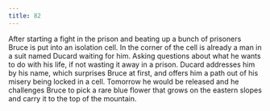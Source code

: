 ```yaml
---
title: 82
---
```


After starting a fight in the prison and beating up a bunch of prisoners Bruce is put into an isolation cell.
In the corner of the cell is already a man in a suit named Ducard waiting for him.
Asking questions about what he wants to do with his life, if not wasting it away in a prison.
Ducard addresses him by his name, which surprises Bruce at first, and offers him a path out of his misery being locked in a cell.
Tomorrow he would be released and he challenges Bruce to pick a rare blue flower that grows on the eastern slopes and carry it to the top of the mountain.
